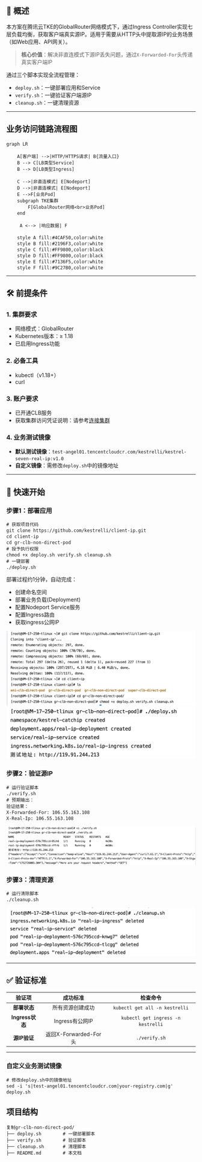 
​
## 📌 概述

本方案在腾讯云TKE的GlobalRouter网络模式下，通过Ingress Controller实现七层负载均衡，获取客户端真实源IP。适用于需要从HTTP头中提取源IP的业务场景（如Web应用、API网关）。
>​**核心价值**​：解决非直连模式下源IP丢失问题，通过`X-Forwarded-For`头传递真实客户端IP

通过三个脚本实现全流程管理：
- `deploy.sh`：一键部署应用和Service
- `verify.sh`：一键验证客户端源IP
- `cleanup.sh`：一键清理资源

----

## 业务访问链路流程图

```mermaid
graph LR
    
    A[客户端] -->|HTTP/HTTPS请求| B{流量入口}
    B --> C[LB类型Service]
    B --> D[LB类型Ingress]
    
    C -->|非直连模式| E[Nodeport]
    D -->|非直连模式| E[Nodeport]
    E -->F[业务Pod]
    subgraph TKE集群
        F[GlobalRouter网络<br>业务Pod]
    end
    
     A <--> |响应数据| F
    
    style A fill:#4CAF50,color:white
    style B fill:#2196F3,color:white
    style C fill:#FF9800,color:black
    style D fill:#FF9800,color:black
    style E fill:#7136F5,color:white
    style F fill:#9C27B0,color:white
```

----

## 🛠️ 前提条件

### 1. 集群要求

- 网络模式：GlobalRouter  
- Kubernetes版本：≥ 1.18  
- 已启用Ingress功能  

### 2. 必备工具
- kubectl（v1.18+）  
- curl  

### 3. 账户要求  
- 已开通CLB服务   
- 获取集群访问凭证说明：请参考[连接集群](https://cloud.tencent.com/document/product/457/39814)

### 4. 业务测试镜像

- ​**默认测试镜像**​：`test-angel01.tencentcloudcr.com/kestrelli/kestrel-seven-real-ip:v1.0 `
- ​**自定义镜像**​：需修改`deploy.sh`中的镜像地址

----

## 🚀 快速开始
### 步骤1：部署应用

```
# 获取项目代码
git clone https://github.com/kestrelli/client-ip.git 
cd client-ip
cd gr-clb-non-direct-pod
# 授予执行权限
chmod +x deploy.sh verify.sh cleanup.sh 
# 一键部署
./deploy.sh  
```
部署过程约1分钟，自动完成：
- 创建命名空间
- 部署业务负载(Deployment)
- 配置Nodeport Service服务
- 配置Ingress路由 
- 获取ingress公网IP

![复刻仓库文件](images/pod1.png)
![部署](images/pod2.png)

### 步骤2：验证源IP

```
# 运行验证脚本
./verify.sh
# 预期输出：
验证结果：
X-Forwarded-For: 106.55.163.108
X-Real-Ip: 106.55.163.108  
```
![验证](images/pod3.png)

### 步骤3：清理资源

```
# 运行清除脚本
./cleanup.sh
```
![清理](images/pod4.png)

----

## ✅ 验证标准


|验证项|成功标准|检查命令|
|:-:|:-:|:-:|
|​**部署状态**​|所有资源创建成功|`kubectl get all -n kestrelli`|
|​**Ingress状态**​|Ingress有公网IP|`kubectl get ingress -n kestrelli`|
|​**源IP验证**​|返回X-Forwarded-For头|`./verify.sh`|


----

### 自定义业务测试镜像
```
# 修改deploy.sh中的镜像地址  
sed -i 's|test-angel01.tencentcloudcr.com|your-registry.com|g' deploy.sh  
```
## 项目结构
```
复制gr-clb-non-direct-pod/  
├── deploy.sh        # 一键部署脚本  
├── verify.sh        # 验证脚本  
├── cleanup.sh       # 清理脚本  
├── README.md        # 本文档   
```
